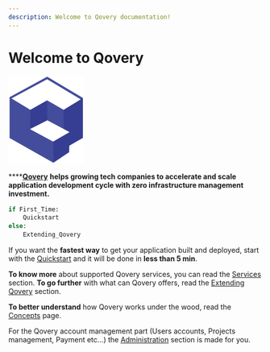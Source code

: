 ```yaml
---
description: Welcome to Qovery documentation!
---
```


# Welcome to Qovery

![qovery logo](.gitbook/assets/qovery_logo_transparent_small.png)

\*\*\*\*[**Qovery**](https://www.qovery.com) **helps growing tech companies to accelerate and scale application development cycle with zero infrastructure management investment.**

```python
if First_Time:
    Quickstart
else:
    Extending_Qovery
```

If you want the **fastest way** to get your application built and deployed, start with the [Quickstart](quickstart/sign-up/) and it will be done in **less than 5 min**.

**To know more** about supported Qovery services, you can read the [Services](services-1/network/) section. **To go further** with what can Qovery offers, read the [Extending Qovery](extending-qovery/branches.md) section.

**To better understand** how Qovery works under the wood, read the [Concepts](concepts.md) page.

For the Qovery account management part \(Users accounts, Projects management, Payment etc...\) the [Administration](administration/management-interface/) section is made for you.

